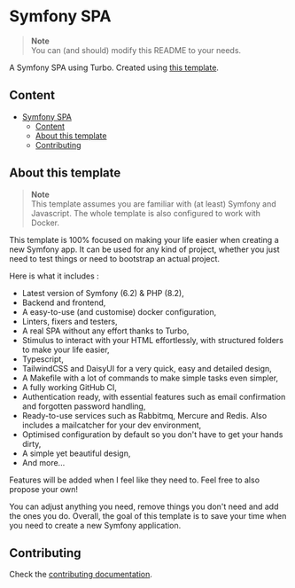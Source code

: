 # Symfony SPA

> **Note**  
> You can (and should) modify this README to your needs.

A Symfony SPA using Turbo. Created using [this template](https://github.com/YummYume/symfony-spa).

## Content

- [Symfony SPA](#symfony-spa)
  - [Content](#content)
  - [About this template](#about-this-template)
  - [Contributing](#contributing)

## About this template

> **Note**  
> This template assumes you are familiar with (at least) Symfony and Javascript. The whole template is also configured to work with Docker.

This template is 100% focused on making your life easier when creating a new Symfony app.
It can be used for any kind of project, whether you just need to test things or need to bootstrap an actual project.

Here is what it includes :

- Latest version of Symfony (6.2) & PHP (8.2),
- Backend and frontend,
- A easy-to-use (and customise) docker configuration,
- Linters, fixers and testers,
- A real SPA without any effort thanks to Turbo,
- Stimulus to interact with your HTML effortlessly, with structured folders to make your life easier,
- Typescript,
- TailwindCSS and DaisyUI for a very quick, easy and detailed design,
- A Makefile with a lot of commands to make simple tasks even simpler,
- A fully working GitHub CI,
- Authentication ready, with essential features such as email confirmation and forgotten password handling,
- Ready-to-use services such as Rabbitmq, Mercure and Redis. Also includes a mailcatcher for your dev environment,
- Optimised configuration by default so you don't have to get your hands dirty,
- A simple yet beautiful design,
- And more...

Features will be added when I feel like they need to. Feel free to also propose your own!

You can adjust anything you need, remove things you don't need and add the ones you do.
Overall, the goal of this template is to save your time when you need to create a new Symfony application.

## Contributing

Check the [contributing documentation](CONTRIBUTING.md).
